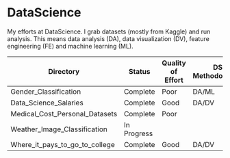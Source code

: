 # DataScience

My efforts at DataScience. I grab datasets (mostly from Kaggle) and run
analysis. This means data analysis (DA), data visualization (DV), feature 
engineering (FE) and machine learning (ML). 

| Directory | Status | Quality of Effort | DS Methodologies |
| --------- | ------ | ------- | --------|
| Gender_Classification | Complete | Poor | DA/ML |
| Data_Science_Salaries | Complete | Good | DA/DV |
| Medical_Cost_Personal_Datasets | Complete | Poor | |
| Weather_Image_Classification | In Progress | |
| Where_it_pays_to_go_to_college | Complete | Good | DA/DV |
